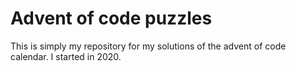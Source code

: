 # Advent of code puzzles

This is simply my repository for my solutions of the advent of code calendar. I started in 2020.
